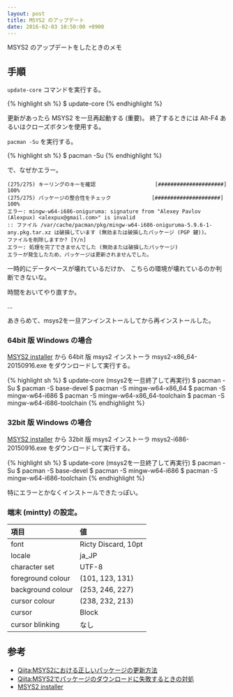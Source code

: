 ```yaml
---
layout: post
title: MSYS2 のアップデート
date: 2016-02-03 10:50:00 +0900
---
```

MSYS2 のアップデートをしたときのメモ

## 手順

`update-core` コマンドを実行する。

{% highlight sh %}
$ update-core
{% endhighlight %}

更新があったら MSYS2 を一旦再起動する (重要)。
終了するときには Alt-F4 あるいはクローズボタンを使用する。

`pacman -Su` を実行する。

{% highlight sh %}
$ pacman -Su
{% endhighlight %}


で、なぜかエラー。

    (275/275) キーリングのキーを確認                   [#####################] 100%
    (275/275) パッケージの整合性をチェック             [#####################] 100%
    エラー: mingw-w64-i686-oniguruma: signature from "Alexey Pavlov (Alexpux) <alexpux@gmail.com>" is invalid
    :: ファイル /var/cache/pacman/pkg/mingw-w64-i686-oniguruma-5.9.6-1-any.pkg.tar.xz は破損しています (無効または破損したパッケージ (PGP 鍵))。
    ファイルを削除しますか? [Y/n]
    エラー: 処理を完了できませんでした (無効または破損したパッケージ)
    エラーが発生したため、パッケージは更新されませんでした。

一時的にデータベースが壊れているだけか、
こちらの環境が壊れているのか判断できないな。

時間をおいてやり直すか。

...

あきらめて、msys2を一旦アンインストールしてから再インストールした。

### 64bit 版 Windows の場合

[MSYS2 installer](https://msys2.github.io/)
から 64bit 版 msys2 インストーラ
msys2-x86_64-20150916.exe をダウンロードして実行する。

{% highlight sh %}
$ update-core
(msys2を一旦終了して再実行)
$ pacman -Su
$ pacman -S base-devel
$ pacman -S mingw-w64-x86_64
$ pacman -S mingw-w64-i686
$ pacman -S mingw-w64-x86_64-toolchain
$ pacman -S mingw-w64-i686-toolchain
{% endhighlight %}

### 32bit 版 Windows の場合

[MSYS2 installer](https://msys2.github.io/)
から 32bit 版 msys2 インストーラ
msys2-i686-20150916.exe をダウンロードして実行する。

{% highlight sh %}
$ update-core
(msys2を一旦終了して再実行)
$ pacman -Su
$ pacman -S base-devel
$ pacman -S mingw-w64-i686
$ pacman -S mingw-w64-i686-toolchain
{% endhighlight %}


特にエラーとかなくインストールできたっぽい。

### 端末 (mintty) の設定。

|項目|値|
|:---|:---|
|font|Ricty Discard, 10pt|
|locale|ja_JP|
|character set|UTF-8|
|foreground colour| (101, 123, 131) |
|background colour| (253, 246, 227) |
|cursor colour| (238, 232, 213) |
|cursor|Block|
|cursor blinking|なし|


## 参考
+ [Qiita:MSYS2における正しいパッケージの更新方法](http://qiita.com/k-takata/items/373ec7f23d5d7541f982)
+ [Qiita:MSYS2でパッケージのダウンロードに失敗するときの対処](http://qiita.com/k-takata/items/fcb2f1f9ca564fd78597)
+ [MSYS2 installer](https://msys2.github.io/)
